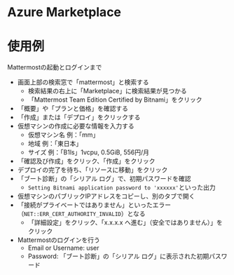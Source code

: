 # Azure Marketplace


# 使用例

Mattermostの起動とログインまで

- 画面上部の検索窓で「mattermost」と検索する
  - 検索結果の右上に「Marketplace」に検索結果が見つかる
  - 「Mattermost Team Edition Certified by Bitnami」をクリック
- 「概要」や「プランと価格」を確認する
- 「作成」または「デプロイ」をクリックする
- 仮想マシンの作成に必要な情報を入力する
  - 仮想マシン名 例：「mm」
  - 地域 例：「東日本」
  - サイズ 例：「B1ls」1vcpu, 0.5GiB, 556円/月
- 「確認及び作成」をクリック、「作成」をクリック
- デプロイの完了を待ち、「リソースに移動」をクリック
- 「ブート診断」の「シリアル ログ」で、初期パスワードを確認
  - `Setting Bitnami application password to 'xxxxxx'`といった出力
- 仮想マシンのパブリックIPアドレスをコピーし、別のタブで開く
- 「接続がプライベートではありません」といったエラー（`NET::ERR_CERT_AUTHORITY_INVALID`）となる
  - 「詳細設定」をクリック、「x.x.x.x へ進む」（安全ではありません）」をクリック
- Mattermostのログインを行う
  - Email or Username: user
  - Password: 「ブート診断」の「シリアル ログ」に表示された初期パスワード
